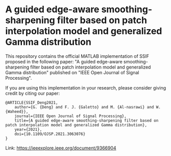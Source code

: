 A guided edge-aware smoothing-sharpening filter based on patch interpolation model and generalized Gamma distribution
========================================================================================================


This repository contains the official MATLAB implementation of SSIF proposed in the following paper: "A guided edge-aware smoothing-sharpening filter based on patch interpolation model and generalized Gamma distribution" published on 
"IEEE Open Journal of Signal Processing". 

If you are using this implementation in your research, please consider giving credit by citing our paper:

    @ARTICLE{SSIF_Deng2021,
	    author={G. {Deng} and F. J. {Galetto} and M. {Al-nasrawi} and W. {Waheed}},
	    journal={IEEE Open Journal of Signal Processing}, 
	    title={A guided edge-aware smoothing-sharpening filter based on patch interpolation model and generalized Gamma distribution}, 
	    year={2021},
	    doi={10.1109/OJSP.2021.3063076}
    }


Link: https://ieeexplore.ieee.org/document/9366904



